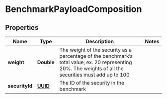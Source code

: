 
# BenchmarkPayloadComposition

## Properties
Name | Type | Description | Notes
------------ | ------------- | ------------- | -------------
**weight** | **Double** | The weight of the security as a percentage of the benchmark’s total value; ex. 20 representing 20%. The weights of all the securities must add up to 100 | 
**securityId** | [**UUID**](UUID.md) | The ID of the security in the benchmark | 



